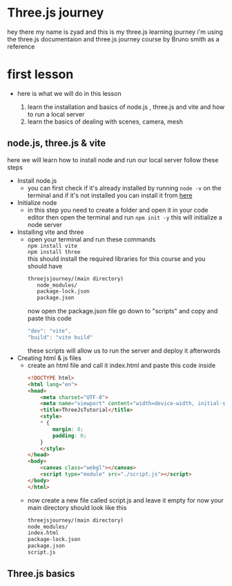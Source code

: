 # Three.js journey
hey there my name is zyad and this is my three.js learning journey i'm using the three.js documentaion and three.js journey course by Bruno smith as a reference
# first lesson
- here is what we will do in this lesson

    1. learn the installation and basics of node.js , three.js and vite and how to run a local server 
    1. learn the basics of dealing with scenes, camera, mesh
## node.js, three.js & vite

here we will learn how to install node and run our local server follow these steps

- Install node.js
    - you can first check if it's already installed by running `node -v` on the terminal and if it's not installed you can install it from [here](https://nodejs.org/en/download/package-manager)
- Initialize node
    - in this step you need to create a folder and open it in your code editor then open the terminal and run `npm init -y` this will initialize a node server 
- Installing vite and three
    - open your terminal and run these commands   
        `npm install vite`  
        `npm install three`  
        this should install the required libraries for this course and you should have
         ```html 
         threejsjourney/(main directory)
            node_modules/
            package-lock.json
            package.json
         ```
        now open the package.json file go down to "scripts" and copy and paste this code 
        ```js
        "dev": "vite",
        "build": "vite build"
        ```
        these scripts will allow us to run the server and deploy it afterwords 
- Creating html & js files
    - create an html file and call it index.html and paste this code inside 
        ```html
        <!DOCTYPE html>
        <html lang="en">
        <head>
            <meta charset="UTF-8">
            <meta name="viewport" content="width=device-width, initial-scale=1.0">
            <title>ThreeJsTutorial</title>
            <style> 
            * {
                margin: 0;
                padding: 0;
            }
            </style>
        </head>
        <body>
            <canvas class="webgl"></canvas>
            <script type="module" src="./script.js"></script>
        </body>
        </html>
        ```
    - now create a new file called script.js and leave it empty for now your main directory should look like this
        ```html 
        threejsjourney/(main directory)
        node_modules/
        index.html
        package-lock.json
        package.json
        script.js
        ```
        
## Three.js basics


